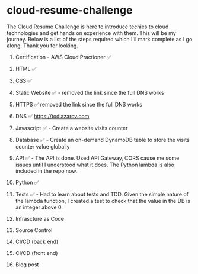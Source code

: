 # cloud-resume-challenge

The Cloud Resume Challenge is here to introduce techies to cloud technologies and get hands on experience with them. This will be my journey. Below is a list of the steps required which I'll mark complete as I go along. Thank you for looking.

1. Certification - AWS Cloud Practioner :white_check_mark:

2. HTML :white_check_mark:

3. CSS :white_check_mark:

4. Static Website :white_check_mark: - removed the link since the full DNS works

5. HTTPS :white_check_mark: removed the link since the full DNS works

6. DNS :white_check_mark: https://todlazarov.com

7. Javascript :white_check_mark: - Create a website visits counter

8. Database :white_check_mark: - Create an on-demand DynamoDB table to store the visits counter value globally

9. API :white_check_mark: - The API is done. Used API Gateway, CORS cause me some issues until I understood what it does. The Python lambda is also included in the repo now. 

10. Python :white_check_mark:

11. Tests :white_check_mark: - Had to learn about tests and TDD. Given the simple nature of the lambda function, I created a test to check that the value in the DB is an integer above 0.

12. Infrascture as Code

13. Source Control

14. CI/CD (back end)

15. CI/CD (front end)

16. Blog post